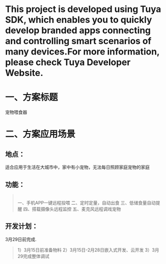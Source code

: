 # This project is developed using Tuya SDK, which enables you to quickly develop branded apps connecting and controlling smart scenarios of many devices.For more information, please check Tuya Developer Website.
#  一、方案标题
宠物喂食器
#  二、方案应用场景
## 地点：
适合应用于生活在大城市中，家中有小宠物，无法每日照顾家庭宠物的家庭
## 功能：
> <br> 一、手机APP一键远程投喂
> 二、定时定量，自动出食
> 三、低储食量自动提醒
> 四、搭载摄像头远程监控
> 五、麦克风远程调戏宠物
## 开发计划：
3月29日前完成.
> 1）3月15日前准备物料
> 2）3月15日-2月28日嵌入式开发、云开发
> 3）3月29完成整体调试
